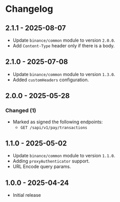 # Changelog

## 2.1.1 - 2025-08-07
- Update `binance/common` module to version `2.0.0`.
- Add `Content-Type` header only if there is a body.

## 2.1.0 - 2025-07-08

- Update `binance/common` module to version `1.3.0`.
- Added `customHeaders` configuration.

## 2.0.0 - 2025-05-28

### Changed (1)

- Marked as signed the following endpoints:
  - `GET /sapi/v1/pay/transactions`

## 1.1.0 - 2025-05-02

- Update `binance/common` module to version `1.1.0`.
- Adding `proxyAuthenticator` support.
- URL Encode query params.

## 1.0.0 - 2025-04-24

- Initial release
